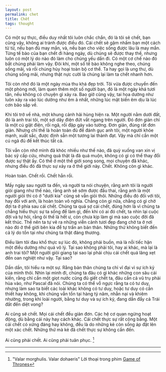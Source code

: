 ```yaml
---
layout: post
permalink: chet
title: Chết
tags: thought
---
```


Có một sự thực, điều duy nhất tôi luôn chắc chắn, đó là tôi sẽ chết, bạn cũng vậy, không ai tránh được điều đó. Cái chết sẽ gặm nhấm bạn một cách từ từ, nếu bạn đủ may mắn, và, nếu bạn cho việc sống được lâu là may mắn. Từng tế bào của bạn chết đi hàng ngày, dù chúng sẽ được thay thế, nhưng luôn có một lý do nào đó làm cho chúng yếu dần đi. Có một cơ chế nào đó bắt chúng phải làm vậy. Đôi khi, một số tế bào không nghe theo, chúng sống mãi, và rồi chúng hủy hoại toàn bộ cơ thể. Ta hay gọi là ung thư, dù chúng sống mãi, nhưng thật nực cười là chúng lại làm ta chết nhanh hơn.

Tôi còn nhớ đó là một ngày mùa thu khá đẹp trời. Tôi vừa được chuyển đến một phòng mới, làm quen thêm một số người bạn, đó là một ngày khá tươi tắn, nếu không có chuyện gì xảy ra. Bao giờ cũng vậy, tai họa dường như luôn xảy ra vào lúc dường như êm ả nhất, những lúc mặt biển êm dịu là lúc cơn bão sắp về.

Khi tôi trở về nhà, một khung cảnh hãi hùng hiện ra. Một người nằm dưới đất, đó là anh trai tôi, một sợi dây điện đứt vắt ngang trên người. Đó đơn giản chỉ là một cú giật điện, rồi ngã, rồi đập gáy vào tường. Đơn giản, đúng rất đơn giản. Nhưng chỉ thế là hoàn toàn đủ để đánh gục anh tôi, một người khỏe mạnh, xuất sắc, được định sẵn một tương lai thành đạt. Vậy mà chỉ cần một cú ngã đủ để kết thúc tất cả.

Tôi vẫn còn nhớ mình đã khóc nhiều như thế nào, đã quỳ xuống van xin vị bác sỹ cấp cứu, nhưng quả thật là đã quá muộn, không có gì có thể thay đổi được sự thật ấy. Có thể ở một thế giới song song, mọi chuyện đã khác, nhưng điều đó đã thực sự xảy ra ở thế giới này. Chết. Không còn gì khác.

Hoàn toàn.
Chết rồi.
Chết hẳn rồi.

Mấy ngày sau người ta đến, và người ta nói chuyện, rằng anh tôi là người giỏi giang như thế nào, rằng anh sẽ sớm được đầu thai, rằng anh là một người giỏi thì có ở "dưới kia" cũng sẽ vẫn giỏi thôi. Những điều đó đối với tôi, hay đối với anh, là hoàn toàn vô nghĩa. Chẳng còn gì nữa, chẳng có gì chờ đợi ta ở phía sau cái chết. Chúng ta quá sợ cái chết, đúng hơn là vì chúng ta chẳng hiều thực sự ta sống để làm gì, đến khi có ai đó chết, ta nhìn lại cuộc đời và tự hỏi, rằng ôi thế là hết ư,  còn chưa kịp làm gì mà sao cuộc đời đã kết thúc. Thế nên ta tự vẽ ra những viễn cảnh tươi đẹp đang chờ ta ở nơi nào đó ở thế giới bên kia để tự trấn an bản thân. Những thứ không biết đến cả lý do tồn tại như chúng ta thật đáng thương.

Điều làm tôi đau khổ thực sự lúc đó, không phải buồn, mà là nỗi tiếc hận một điều dường như quá vô lý. Tại sao không phải tôi, hay ai khác, mà lại là anh trai tôi? Một người giỏi giang tại sao lại phải chịu cái chết quá lãng xẹt đến oan nghiệt như vậy. Tại sao? 

Dần dần, tôi hiểu ra một sự. Rằng bản thân chúng ta chỉ vĩ đại vì sự ích kỷ của mình thôi. Nhìn lại mình đi, chúng ta đâu có gì khác những con sâu cái kiến, rằng chỉ cần một giọt nước cũng đủ giết chết ta, đâu cần cả vũ trụ phải hùa vào, như Pascal đã nói. Chúng ta có thể vỗ ngực rằng ta có tư duy, nhưng làm sao ta biết các loài khác không có tư duy, hoặc tư duy có cần thiết hay không, khi chúng vẫn tồn tại hàng tỷ năm, nhẫn nại và khiêm nhường, trong khi loài người, bằng tư duy và sự ích kỷ, đang dần đẩy cả Trái đất đến diệt vong?

Ai cũng sẽ chết. Mọi cái chết đều giản đơn. Các hệ cơ quan ngừng hoạt động, dù bằng cái này hay cách khác. Cái chết thực sự rất công bằng. Một cái chết có xứng đáng hay không, đều là do những kẻ còn sống áp đặt lên một xác chết. Những thứ mà kẻ đã chết thực sự không cần đến.

Ai cũng phải chết.
Ai cũng phải tuân phục. [^n]

----
[^n]: "Valar morghulis. Valar dohaeris" Lời thoại trong phim [Game of Thrones](https://en.wikipedia.org/wiki/Game_of_Thrones)
